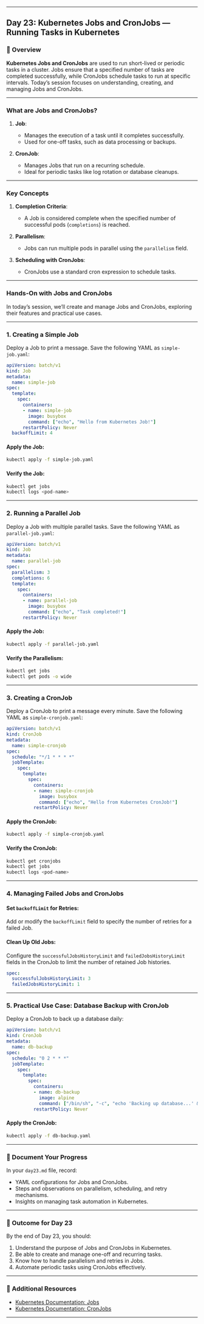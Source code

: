 ﻿---

## Day 23: Kubernetes Jobs and CronJobs — Running Tasks in Kubernetes

### 📘 Overview

**Kubernetes Jobs and CronJobs** are used to run short-lived or periodic tasks in a cluster. Jobs ensure that a specified number of tasks are completed successfully, while CronJobs schedule tasks to run at specific intervals. Today’s session focuses on understanding, creating, and managing Jobs and CronJobs.

---

### What are Jobs and CronJobs?

1. **Job**:
   - Manages the execution of a task until it completes successfully.
   - Used for one-off tasks, such as data processing or backups.

2. **CronJob**:
   - Manages Jobs that run on a recurring schedule.
   - Ideal for periodic tasks like log rotation or database cleanups.

---

### Key Concepts

1. **Completion Criteria**:
   - A Job is considered complete when the specified number of successful pods (`completions`) is reached.

2. **Parallelism**:
   - Jobs can run multiple pods in parallel using the `parallelism` field.

3. **Scheduling with CronJobs**:
   - CronJobs use a standard cron expression to schedule tasks.

---


### Hands-On with Jobs and CronJobs

In today’s session, we’ll create and manage Jobs and CronJobs, exploring their features and practical use cases.

---

### 1. Creating a Simple Job

Deploy a Job to print a message. Save the following YAML as `simple-job.yaml`:

```yaml
apiVersion: batch/v1
kind: Job
metadata:
  name: simple-job
spec:
  template:
    spec:
      containers:
      - name: simple-job
        image: busybox
        command: ["echo", "Hello from Kubernetes Job!"]
      restartPolicy: Never
  backoffLimit: 4
```

#### Apply the Job:
```bash
kubectl apply -f simple-job.yaml
```

#### Verify the Job:
```bash
kubectl get jobs
kubectl logs <pod-name>
```

---


### 2. Running a Parallel Job

Deploy a Job with multiple parallel tasks. Save the following YAML as `parallel-job.yaml`:

```yaml
apiVersion: batch/v1
kind: Job
metadata:
  name: parallel-job
spec:
  parallelism: 3
  completions: 6
  template:
    spec:
      containers:
      - name: parallel-job
        image: busybox
        command: ["echo", "Task completed!"]
      restartPolicy: Never
```

#### Apply the Job:
```bash
kubectl apply -f parallel-job.yaml
```

#### Verify the Parallelism:
```bash
kubectl get jobs
kubectl get pods -o wide
```

---


### 3. Creating a CronJob

Deploy a CronJob to print a message every minute. Save the following YAML as `simple-cronjob.yaml`:

```yaml
apiVersion: batch/v1
kind: CronJob
metadata:
  name: simple-cronjob
spec:
  schedule: "*/1 * * * *"
  jobTemplate:
    spec:
      template:
        spec:
          containers:
          - name: simple-cronjob
            image: busybox
            command: ["echo", "Hello from Kubernetes CronJob!"]
          restartPolicy: Never
```

#### Apply the CronJob:
```bash
kubectl apply -f simple-cronjob.yaml
```

#### Verify the CronJob:
```bash
kubectl get cronjobs
kubectl get jobs
kubectl logs <pod-name>
```

---


### 4. Managing Failed Jobs and CronJobs

#### Set `backoffLimit` for Retries:
Add or modify the `backoffLimit` field to specify the number of retries for a failed Job.

#### Clean Up Old Jobs:
Configure the `successfulJobsHistoryLimit` and `failedJobsHistoryLimit` fields in the CronJob to limit the number of retained Job histories.

```yaml
spec:
  successfulJobsHistoryLimit: 3
  failedJobsHistoryLimit: 1
```

---


### 5. Practical Use Case: Database Backup with CronJob

Deploy a CronJob to back up a database daily:

```yaml
apiVersion: batch/v1
kind: CronJob
metadata:
  name: db-backup
spec:
  schedule: "0 2 * * *"
  jobTemplate:
    spec:
      template:
        spec:
          containers:
          - name: db-backup
            image: alpine
            command: ["/bin/sh", "-c", "echo 'Backing up database...' && sleep 10"]
          restartPolicy: Never
```

#### Apply the CronJob:
```bash
kubectl apply -f db-backup.yaml
```

---


### 📝 Document Your Progress

In your `day23.md` file, record:
- YAML configurations for Jobs and CronJobs.
- Steps and observations on parallelism, scheduling, and retry mechanisms.
- Insights on managing task automation in Kubernetes.

---

### 🎯 Outcome for Day 23

By the end of Day 23, you should:
1. Understand the purpose of Jobs and CronJobs in Kubernetes.
2. Be able to create and manage one-off and recurring tasks.
3. Know how to handle parallelism and retries in Jobs.
4. Automate periodic tasks using CronJobs effectively.

---

### 🔗 Additional Resources

- [Kubernetes Documentation: Jobs](https://kubernetes.io/docs/concepts/workloads/controllers/job/)
- [Kubernetes Documentation: CronJobs](https://kubernetes.io/docs/concepts/workloads/controllers/cron-jobs/)

---